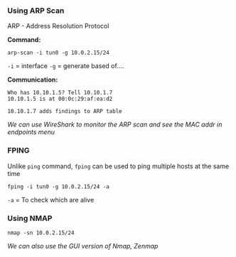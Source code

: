
### Using ARP Scan

ARP - Address Resolution Protocol

**Command:**
```
arp-scan -i tun0 -g 10.0.2.15/24
```

``-i`` = interface
`-g` = generate based of....

**Communication:**
```
Who has 10.10.1.5? Tell 10.10.1.7
10.10.1.5 is at 00:0c:29:af:ea:d2

10.10.1.7 adds findings to ARP table
```

*We can use WireShark to monitor the ARP scan and see the MAC addr in endpoints menu* 

### FPING 

Unlike `ping` command, `fping` can be used to ping multiple hosts at the same time

```
fping -i tun0 -g 10.0.2.15/24 -a
```

`-a` = To check which are alive

### Using NMAP

```
nmap -sn 10.0.2.15/24
```

*We can also use the GUI version of Nmap, Zenmap*

